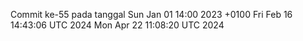 Commit ke-55 pada tanggal Sun Jan 01 14:00 2023 +0100
Fri Feb 16 14:43:06 UTC 2024
Mon Apr 22 11:08:20 UTC 2024
